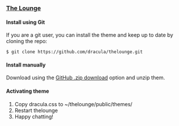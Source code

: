 ### [The Lounge](https://thelounge.chat/)

#### Install using Git

If you are a git user, you can install the theme and keep up to date by cloning the repo:

    $ git clone https://github.com/dracula/thelounge.git

#### Install manually

Download using the [GitHub .zip download](https://github.com/dracula/thelounge/archive/master.zip) option and unzip them.

#### Activating theme

1. Copy dracula.css to ~/thelounge/public/themes/
2. Restart thelounge
3. Happy chatting!